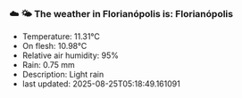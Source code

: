 ### ☁️ 🌤️  The weather in Florianópolis is: Florianópolis

- Temperature: 11.31°C
- On flesh: 10.98°C
- Relative air humidity: 95%
- Rain: 0.75 mm
- Description: Light rain
- last updated: 2025-08-25T05:18:49.161091
